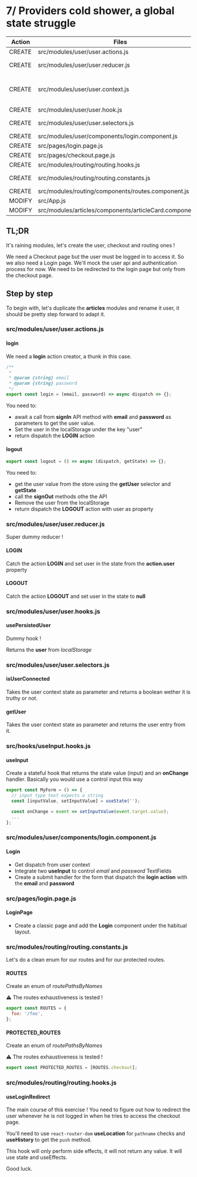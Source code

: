 # 7/ Providers cold shower, a global state struggle

| Action | Files                                                    | Exports                                                |
| ------ | -------------------------------------------------------- | ------------------------------------------------------ |
| CREATE | src/modules/user/user.actions.js                         | {login, logout}                                        |
| CREATE | src/modules/user/user.reducer.js                         | {initialState, userReducer}                            |
| CREATE | src/modules/user/user.context.js                         | {useUser, useUserState, useUserDispatch, UserProvider} |
| CREATE | src/modules/user/user.hook.js                            | {usePersistedUser}                                     |
| CREATE | src/modules/user/user.selectors.js                       | {getUser, isConnectedUser}                             |
| CREATE | src/modules/user/components/login.component.js           | {Login}                                                |
| CREATE | src/pages/login.page.js                                  | {LoginPage}                                            |
| CREATE | src/pages/checkout.page.js                               | {CheckoutPage}                                         |
| CREATE | src/modules/routing/routing.hooks.js                     | {useLoginRedirect}                                     |
| CREATE | src/modules/routing/routing.constants.js                 | {ROUTES, PROTECTED_ROUTES}                             |
| CREATE | src/modules/routing/components/routes.component.js       | {AppRoutes}                                            |
| MODIFY | src/App.js                                               | {App}                                                  |
| MODIFY | src/modules/articles/components/articleCard.component.js | {ArticleCard}                                          |

## TL;DR

It's raining modules, let's create the user, checkout and routing ones !

We need a Checkout page but the user must be logged in to access it. So we also need a Login page.
We'll mock the user api and authentication process for now.
We need to be redirected to the login page but only from the checkout page.

## Step by step

To begin with, let's duplicate the **articles** modules and rename it user, it should be pretty step forward to adapt it.

### src/modules/user/user.actions.js

#### login

We need a **login** action creator, a thunk in this case.

```js
/**
 *
 * @param {string} email
 * @param {string} password
 */
export const login = (email, password) => async dispatch => {};
```

You need to:

- await a call from **signIn** API method with **email** and **password** as parameters to get the user value.
- Set the user in the localStorage under the key "user"
- return dispatch the **LOGIN** action

#### logout

```js
export const logout = () => async (dispatch, getState) => {};
```

You need to:

- get the user value from the store using the **getUser** selector and **getState**
- call the **signOut** methods othe the API
- Remove the user from the localStorage
- return dispatch the **LOGOUT** action with user as property

### src/modules/user/user.reducer.js

Super dummy reducer !

#### LOGIN

Catch the action **LOGIN** and set user in the state from the **action.user** property

#### LOGOUT

Catch the action **LOGOUT** and set user in the state to **null**

### src/modules/user/user.hooks.js

#### usePersistedUser

Dummy hook !

Returns the **user** from _localStorage_

### src/modules/user/user.selectors.js

#### isUserConnected

Takes the user context state as parameter and returns a boolean wether it is truthy or not.

#### getUser

Takes the user context state as parameter and returns the user entry from it.

### src/hooks/useInput.hooks.js

#### useInput

Create a stateful hook that returns the state value (input) and an **onChange** handler.
Basically you would use a control input this way

```js
export const MyForm = () => {
  // input type text expects a string
  const [inputValue, setInputValue] = useState('');

  const onChange = event => setInputValue(event.target.value);
  ...
};
```

### src/modules/user/components/login.component.js

#### Login

- Get dispatch from user context
- Integrate two **useInput** to control _email_ and _password_ TextFields
- Create a submit handler for the form that dispatch the **login action** with the **email** and **password**

### src/pages/login.page.js

#### LoginPage

- Create a classic page and add the **Login** component under the habitual layout.

### src/modules/routing/routing.constants.js

Let's do a clean enum for our routes and for our protected routes.

#### ROUTES

Create an enum of _routePathsByNames_

:warning: The routes exhaustiveness is tested !

```js
export const ROUTES = {
  foo: '/foo',
};
```

#### PROTECTED_ROUTES

Create an enum of _routePathsByNames_

:warning: The routes exhaustiveness is tested !

```js
export const PROTECTED_ROUTES = [ROUTES.checkout];
```

### src/modules/routing/routing.hooks.js

#### useLoginRedirect

The main course of this exercise !
You need to figure out how to redirect the user whenever he is not logged in when he tries to access the checkout page.

You'll need to use `react-router-dom` **useLocation** for `pathname` checks and **useHistory** to get the `push` method.

This hook will only perform side effects, it will not return any value. It will use state and useEffects.

Good luck.
